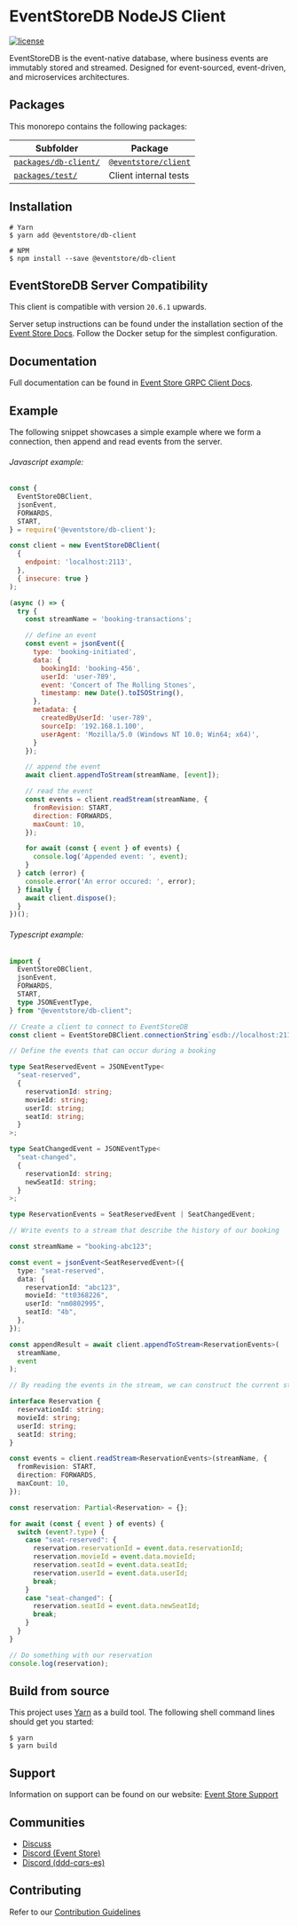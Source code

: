 # EventStoreDB NodeJS Client

[![license][license-badge]][license-badge-url]

EventStoreDB is the event-native database, where business events are immutably stored and streamed. Designed for event-sourced, event-driven, and microservices architectures.

## Packages

This monorepo contains the following packages:

| Subfolder                                    | Package                                                                     |
| -------------------------------------------- | --------------------------------------------------------------------------- |
| [`packages/db-client/`](packages/db-client/) | [`@eventstore/client`](https://www.npmjs.com/package/@eventstore/db-client) |
| [`packages/test/`](packages/test/)           | Client internal tests                                                       |

## Installation

```shell script
# Yarn
$ yarn add @eventstore/db-client

# NPM
$ npm install --save @eventstore/db-client
```

## EventStoreDB Server Compatibility

This client is compatible with version `20.6.1` upwards.

Server setup instructions can be found under the installation section of the [Event Store Docs]. Follow the Docker setup for the simplest configuration.

## Documentation

Full documentation can be found in [Event Store GRPC Client Docs].

## Example

The following snippet showcases a simple example where we form a connection, then append and read events from the server.

###### Javascript example:

```javascript
const {
  EventStoreDBClient,
  jsonEvent,
  FORWARDS,
  START,
} = require('@eventstore/db-client');

const client = new EventStoreDBClient(
  {
    endpoint: 'localhost:2113',
  },
  { insecure: true }
);

(async () => {
  try {
    const streamName = 'booking-transactions';

    // define an event
    const event = jsonEvent({
      type: 'booking-initiated',
      data: {
        bookingId: 'booking-456',
        userId: 'user-789',
        event: 'Concert of The Rolling Stones',
        timestamp: new Date().toISOString(),
      },
      metadata: {
        createdByUserId: 'user-789',
        sourceIp: '192.168.1.100',
        userAgent: 'Mozilla/5.0 (Windows NT 10.0; Win64; x64)',
      }
    });

    // append the event
    await client.appendToStream(streamName, [event]);

    // read the event
    const events = client.readStream(streamName, {
      fromRevision: START,
      direction: FORWARDS,
      maxCount: 10,
    });

    for await (const { event } of events) {
      console.log('Appended event: ', event);
    }
  } catch (error) {
    console.error('An error occured: ', error);
  } finally {
    await client.dispose();
  }
})();
```

###### Typescript example:

```typescript
import {
  EventStoreDBClient,
  jsonEvent,
  FORWARDS,
  START,
  type JSONEventType,
} from "@eventstore/db-client";

// Create a client to connect to EventStoreDB
const client = EventStoreDBClient.connectionString`esdb://localhost:2113`;

// Define the events that can occur during a booking

type SeatReservedEvent = JSONEventType<
  "seat-reserved",
  {
    reservationId: string;
    movieId: string;
    userId: string;
    seatId: string;
  }
>;

type SeatChangedEvent = JSONEventType<
  "seat-changed",
  {
    reservationId: string;
    newSeatId: string;
  }
>;

type ReservationEvents = SeatReservedEvent | SeatChangedEvent;

// Write events to a stream that describe the history of our booking

const streamName = "booking-abc123";

const event = jsonEvent<SeatReservedEvent>({
  type: "seat-reserved",
  data: {
    reservationId: "abc123",
    movieId: "tt0368226",
    userId: "nm0802995",
    seatId: "4b",
  },
});

const appendResult = await client.appendToStream<ReservationEvents>(
  streamName,
  event
);

// By reading the events in the stream, we can construct the current state of the booking

interface Reservation {
  reservationId: string;
  movieId: string;
  userId: string;
  seatId: string;
}

const events = client.readStream<ReservationEvents>(streamName, {
  fromRevision: START,
  direction: FORWARDS,
  maxCount: 10,
});

const reservation: Partial<Reservation> = {};

for await (const { event } of events) {
  switch (event?.type) {
    case "seat-reserved": {
      reservation.reservationId = event.data.reservationId;
      reservation.movieId = event.data.movieId;
      reservation.seatId = event.data.seatId;
      reservation.userId = event.data.userId;
      break;
    }
    case "seat-changed": {
      reservation.seatId = event.data.newSeatId;
      break;
    }
  }
}

// Do something with our reservation
console.log(reservation);
```


## Build from source

This project uses [Yarn] as a build tool. The following shell command lines should get you started:

```shell script
$ yarn
$ yarn build
```

## Support

Information on support can be found on our website: [Event Store Support]

## Communities

- [Discuss]
- [Discord (Event Store)][discord-event-store]
- [Discord (ddd-cqrs-es)][Discord-ddd-cqrs-es]

## Contributing

Refer to our [Contribution Guidelines]

[event store support]: https://eventstore.com/support/
[event store docs]: https://developers.eventstore.com/latest.html
[contribution guidelines]: https://github.com/EventStore/EventStore-Client-NodeJS/blob/main/CONTRIBUTING.md
[discuss]: https://discuss.eventstore.com/
[discord-event-store]: https://discord.gg/Phn9pmCw3t
[Discord-ddd-cqrs-es]: https://discord.com/invite/sEZGSHNNbH
[event store grpc client docs]: https://developers.eventstore.com/clients/grpc
[event store discuss]: https://discuss.eventstore.com/
[yarn]: https://yarnpkg.com/
[license-badge]: https://img.shields.io/npm/l/@eventstore/db-client.svg
[license-badge-url]: https://github.com/EventStore/EventStore-Client-NodeJS/blob/master/LICENSE